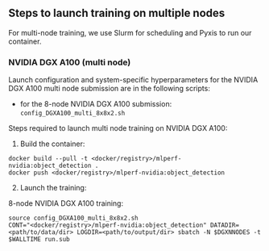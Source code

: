 ## Steps to launch training on multiple nodes

For multi-node training, we use Slurm for scheduling and Pyxis to run our container.

### NVIDIA DGX A100 (multi node)
Launch configuration and system-specific hyperparameters for the NVIDIA DGX A100
multi node submission are in the following scripts:
* for the 8-node NVIDIA DGX A100 submission: `config_DGXA100_multi_8x8x2.sh` 

Steps required to launch multi node training on NVIDIA DGX A100:

1. Build the container:

```
docker build --pull -t <docker/registry>/mlperf-nvidia:object_detection .
docker push <docker/registry>/mlperf-nvidia:object_detection
```

2. Launch the training:

8-node NVIDIA DGX A100 training:

```
source config_DGXA100_multi_8x8x2.sh
CONT="<docker/registry>/mlperf-nvidia:object_detection" DATADIR=<path/to/data/dir> LOGDIR=<path/to/output/dir> sbatch -N $DGXNNODES -t $WALLTIME run.sub
```

